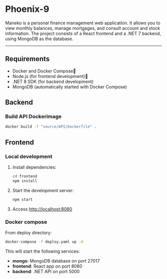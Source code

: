 # Phoenix-9

Maneko is a personal finance management web application. It allows you to view monthly balances, manage mortgages, and consult account and stock information. The project consists of a React frontend and a .NET 7 backend, using MongoDB as the database.

---
## Requirements

- Docker and Docker Compose🐋
- Node.js (for frontend development)🍃
- .NET 8 SDK (for backend development)
- MongoDB (automatically started with Docker Compose)


## Backend 

### Build API Dockerimage 

```bash
docker build -f "source/API/Dockerfile" .
```


## Frontend

### Local development

1. Install dependencies:
    ```bash
    cd frontend
    npm install
    ```
2. Start the development server:
    ```bash
    npm start
    ```
3. Access [http://localhost:8080](http://localhost:8080)

### Docker compose 

From deploy directory:
```bash
docker-compose -f deploy.yaml up -d
```

This will start the following services:
- **mongo**: MongoDB database on port 27017
- **frontend**: React app on port 8080
- **backend**: .NET API on port 5000

